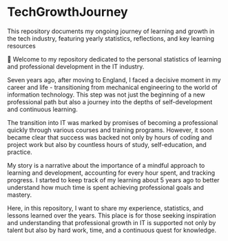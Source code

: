 # TechGrowthJourney

This repository documents my ongoing journey of learning and growth in the tech industry, featuring yearly statistics, reflections, and key learning resources

👋 Welcome to my repository dedicated to the personal statistics of learning and professional development in the IT industry.

Seven years ago, after moving to England, I faced a decisive moment in my career and life - transitioning from mechanical engineering to the world of information technology. This step was not just the beginning of a new professional path but also a journey into the depths of self-development and continuous learning.

The transition into IT was marked by promises of becoming a professional quickly through various courses and training programs. However, it soon became clear that success was backed not only by hours of coding and project work but also by countless hours of study, self-education, and practice.

My story is a narrative about the importance of a mindful approach to learning and development, accounting for every hour spent, and tracking progress. I started to keep track of my learning about 5 years ago to better understand how much time is spent achieving professional goals and mastery.

Here, in this repository, I want to share my experience, statistics, and lessons learned over the years. This place is for those seeking inspiration and understanding that professional growth in IT is supported not only by talent but also by hard work, time, and a continuous quest for knowledge.
